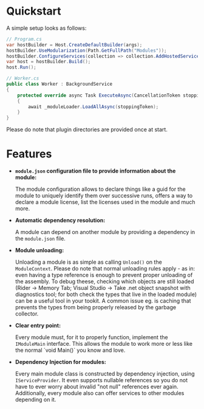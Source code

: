 # Quickstart

A simple setup looks as follows:

```csharp
// Program.cs
var hostBuilder = Host.CreateDefaultBuilder(args);
hostBuilder.UseModularization(Path.GetFullPath("Modules"));
hostBuilder.ConfigureServices(collection => collection.AddHostedService<Worker>());
var host = hostBuilder.Build();
host.Run();

// Worker.cs
public class Worker : BackgroundService
{
    protected override async Task ExecuteAsync(CancellationToken stoppingToken)
    {
        await _moduleLoader.LoadAllAsync(stoppingToken);
    }
}
```

Please do note that plugin directories are provided once at start.

# Features

- **`module.json` configuration file to provide information about the module:**

  The module configuration allows to declare things like a guid for the module to
  uniquely identify them over successive runs, offers a way to declare a module license,
  list the licenses used in the module and much more.
- **Automatic dependency resolution:**

  A module can depend on another module by providing a dependency
  in the `module.json` file.
- **Module unloading:**

  Unloading a module is as simple as calling `Unload()` on the `ModuleContext`.
  Please do note that normal unloading rules apply - as in: even having a type
  reference is enough to prevent proper unloading of the assembly.
  To debug theese, checking which objects are still loaded (Rider -> Memory Tab;
  Visual Studio -> Take .net object snapshot with diagnostics tool; for both check
  the types that live in the loaded module) can be a useful tool in your tookit.
  A common issue eg. is caching that prevents the types from being properly released by
  the garbage collector.
- **Clear entry point:**

  Every module must, for it to properly function, implement the `IModuleMain` interface.
  This allows the module to work more or less like the normal ´void Main()` you know
  and love.
- **Dependency Injection for modules:**

  Every main module class is constructed by dependency injection, using
  `IServiceProvider`. It even supports nullable references so you do not have to
  ever worry about invalid "not null" references ever again. Additionally, every module also
  can offer services to other modules depending on it.